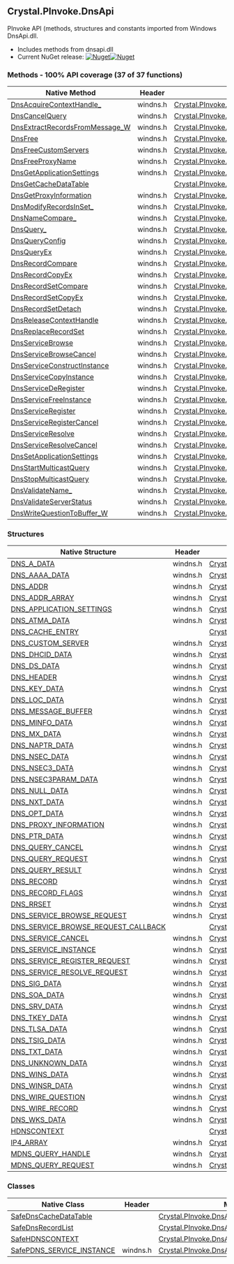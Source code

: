 ## Crystal.PInvoke.DnsApi  
PInvoke API (methods, structures and constants imported from Windows DnsApi.dll.

- Includes methods from dnsapi.dll  
- Current NuGet release: [![Nuget](https://img.shields.io/nuget/v/Crystal.PInvoke.DnsApi?logo=nuget&style=flat-square)![Nuget](https://img.shields.io/nuget/dt/Crystal.PInvoke.DnsApi?label=%20&style=flat-square)](https://www.nuget.org/packages/Crystal.PInvoke.DnsApi)  
### Methods - 100% API coverage (37 of 37 functions)  
Native Method | Header | Managed Method  
--- | --- | ---  
[DnsAcquireContextHandle_](https://www.google.com/search?num=5&q=DnsAcquireContextHandle_A+site%3Adocs.microsoft.com) | windns.h | [Crystal.PInvoke.DnsApi.DnsAcquireContextHandle](https://github.com/dahall/Crystal/search?l=C%23&q=DnsAcquireContextHandle)  
[DnsCancelQuery](https://www.google.com/search?num=5&q=DnsCancelQuery+site%3Adocs.microsoft.com) | windns.h | [Crystal.PInvoke.DnsApi.DnsCancelQuery](https://github.com/dahall/Crystal/search?l=C%23&q=DnsCancelQuery)  
[DnsExtractRecordsFromMessage_W](https://www.google.com/search?num=5&q=DnsExtractRecordsFromMessage_W+site%3Adocs.microsoft.com) | windns.h | [Crystal.PInvoke.DnsApi.DnsExtractRecordsFromMessage](https://github.com/dahall/Crystal/search?l=C%23&q=DnsExtractRecordsFromMessage)  
[DnsFree](https://www.google.com/search?num=5&q=DnsFree+site%3Adocs.microsoft.com) | windns.h | [Crystal.PInvoke.DnsApi.DnsFree](https://github.com/dahall/Crystal/search?l=C%23&q=DnsFree)  
[DnsFreeCustomServers](https://www.google.com/search?num=5&q=DnsFreeCustomServers+site%3Adocs.microsoft.com) | windns.h | [Crystal.PInvoke.DnsApi.DnsFreeCustomServers](https://github.com/dahall/Crystal/search?l=C%23&q=DnsFreeCustomServers)  
[DnsFreeProxyName](https://www.google.com/search?num=5&q=DnsFreeProxyName+site%3Adocs.microsoft.com) | windns.h | [Crystal.PInvoke.DnsApi.DnsFreeProxyName](https://github.com/dahall/Crystal/search?l=C%23&q=DnsFreeProxyName)  
[DnsGetApplicationSettings](https://www.google.com/search?num=5&q=DnsGetApplicationSettings+site%3Adocs.microsoft.com) | windns.h | [Crystal.PInvoke.DnsApi.DnsGetApplicationSettings](https://github.com/dahall/Crystal/search?l=C%23&q=DnsGetApplicationSettings)  
[DnsGetCacheDataTable](https://www.google.com/search?num=5&q=DnsGetCacheDataTable+site%3Adocs.microsoft.com) |  | [Crystal.PInvoke.DnsApi.DnsGetCacheDataTable](https://github.com/dahall/Crystal/search?l=C%23&q=DnsGetCacheDataTable)  
[DnsGetProxyInformation](https://www.google.com/search?num=5&q=DnsGetProxyInformation+site%3Adocs.microsoft.com) | windns.h | [Crystal.PInvoke.DnsApi.DnsGetProxyInformation](https://github.com/dahall/Crystal/search?l=C%23&q=DnsGetProxyInformation)  
[DnsModifyRecordsInSet_](https://www.google.com/search?num=5&q=DnsModifyRecordsInSet_A+site%3Adocs.microsoft.com) | windns.h | [Crystal.PInvoke.DnsApi.DnsModifyRecordsInSet](https://github.com/dahall/Crystal/search?l=C%23&q=DnsModifyRecordsInSet)  
[DnsNameCompare_](https://www.google.com/search?num=5&q=DnsNameCompare_A+site%3Adocs.microsoft.com) | windns.h | [Crystal.PInvoke.DnsApi.DnsNameCompare](https://github.com/dahall/Crystal/search?l=C%23&q=DnsNameCompare)  
[DnsQuery_](https://www.google.com/search?num=5&q=DnsQuery_A+site%3Adocs.microsoft.com) | windns.h | [Crystal.PInvoke.DnsApi.DnsQuery](https://github.com/dahall/Crystal/search?l=C%23&q=DnsQuery)  
[DnsQueryConfig](https://www.google.com/search?num=5&q=DnsQueryConfig+site%3Adocs.microsoft.com) | windns.h | [Crystal.PInvoke.DnsApi.DnsQueryConfig](https://github.com/dahall/Crystal/search?l=C%23&q=DnsQueryConfig)  
[DnsQueryEx](https://www.google.com/search?num=5&q=DnsQueryEx+site%3Adocs.microsoft.com) | windns.h | [Crystal.PInvoke.DnsApi.DnsQueryEx](https://github.com/dahall/Crystal/search?l=C%23&q=DnsQueryEx)  
[DnsRecordCompare](https://www.google.com/search?num=5&q=DnsRecordCompare+site%3Adocs.microsoft.com) | windns.h | [Crystal.PInvoke.DnsApi.DnsRecordCompare](https://github.com/dahall/Crystal/search?l=C%23&q=DnsRecordCompare)  
[DnsRecordCopyEx](https://www.google.com/search?num=5&q=DnsRecordCopyEx+site%3Adocs.microsoft.com) | windns.h | [Crystal.PInvoke.DnsApi.DnsRecordCopyEx](https://github.com/dahall/Crystal/search?l=C%23&q=DnsRecordCopyEx)  
[DnsRecordSetCompare](https://www.google.com/search?num=5&q=DnsRecordSetCompare+site%3Adocs.microsoft.com) | windns.h | [Crystal.PInvoke.DnsApi.DnsRecordSetCompare](https://github.com/dahall/Crystal/search?l=C%23&q=DnsRecordSetCompare)  
[DnsRecordSetCopyEx](https://www.google.com/search?num=5&q=DnsRecordSetCopyEx+site%3Adocs.microsoft.com) | windns.h | [Crystal.PInvoke.DnsApi.DnsRecordSetCopyEx](https://github.com/dahall/Crystal/search?l=C%23&q=DnsRecordSetCopyEx)  
[DnsRecordSetDetach](https://www.google.com/search?num=5&q=DnsRecordSetDetach+site%3Adocs.microsoft.com) | windns.h | [Crystal.PInvoke.DnsApi.DnsRecordSetDetach](https://github.com/dahall/Crystal/search?l=C%23&q=DnsRecordSetDetach)  
[DnsReleaseContextHandle](https://www.google.com/search?num=5&q=DnsReleaseContextHandle+site%3Adocs.microsoft.com) | windns.h | [Crystal.PInvoke.DnsApi.DnsReleaseContextHandle](https://github.com/dahall/Crystal/search?l=C%23&q=DnsReleaseContextHandle)  
[DnsReplaceRecordSet](https://www.google.com/search?num=5&q=DnsReplaceRecordSetA+site%3Adocs.microsoft.com) | windns.h | [Crystal.PInvoke.DnsApi.DnsReplaceRecordSet](https://github.com/dahall/Crystal/search?l=C%23&q=DnsReplaceRecordSet)  
[DnsServiceBrowse](https://www.google.com/search?num=5&q=DnsServiceBrowse+site%3Adocs.microsoft.com) | windns.h | [Crystal.PInvoke.DnsApi.DnsServiceBrowse](https://github.com/dahall/Crystal/search?l=C%23&q=DnsServiceBrowse)  
[DnsServiceBrowseCancel](https://www.google.com/search?num=5&q=DnsServiceBrowseCancel+site%3Adocs.microsoft.com) | windns.h | [Crystal.PInvoke.DnsApi.DnsServiceBrowseCancel](https://github.com/dahall/Crystal/search?l=C%23&q=DnsServiceBrowseCancel)  
[DnsServiceConstructInstance](https://www.google.com/search?num=5&q=DnsServiceConstructInstance+site%3Adocs.microsoft.com) | windns.h | [Crystal.PInvoke.DnsApi.DnsServiceConstructInstance](https://github.com/dahall/Crystal/search?l=C%23&q=DnsServiceConstructInstance)  
[DnsServiceCopyInstance](https://www.google.com/search?num=5&q=DnsServiceCopyInstance+site%3Adocs.microsoft.com) | windns.h | [Crystal.PInvoke.DnsApi.DnsServiceCopyInstance](https://github.com/dahall/Crystal/search?l=C%23&q=DnsServiceCopyInstance)  
[DnsServiceDeRegister](https://www.google.com/search?num=5&q=DnsServiceDeRegister+site%3Adocs.microsoft.com) | windns.h | [Crystal.PInvoke.DnsApi.DnsServiceDeRegister](https://github.com/dahall/Crystal/search?l=C%23&q=DnsServiceDeRegister)  
[DnsServiceFreeInstance](https://www.google.com/search?num=5&q=DnsServiceFreeInstance+site%3Adocs.microsoft.com) | windns.h | [Crystal.PInvoke.DnsApi.DnsServiceFreeInstance](https://github.com/dahall/Crystal/search?l=C%23&q=DnsServiceFreeInstance)  
[DnsServiceRegister](https://www.google.com/search?num=5&q=DnsServiceRegister+site%3Adocs.microsoft.com) | windns.h | [Crystal.PInvoke.DnsApi.DnsServiceRegister](https://github.com/dahall/Crystal/search?l=C%23&q=DnsServiceRegister)  
[DnsServiceRegisterCancel](https://www.google.com/search?num=5&q=DnsServiceRegisterCancel+site%3Adocs.microsoft.com) | windns.h | [Crystal.PInvoke.DnsApi.DnsServiceRegisterCancel](https://github.com/dahall/Crystal/search?l=C%23&q=DnsServiceRegisterCancel)  
[DnsServiceResolve](https://www.google.com/search?num=5&q=DnsServiceResolve+site%3Adocs.microsoft.com) | windns.h | [Crystal.PInvoke.DnsApi.DnsServiceResolve](https://github.com/dahall/Crystal/search?l=C%23&q=DnsServiceResolve)  
[DnsServiceResolveCancel](https://www.google.com/search?num=5&q=DnsServiceResolveCancel+site%3Adocs.microsoft.com) | windns.h | [Crystal.PInvoke.DnsApi.DnsServiceResolveCancel](https://github.com/dahall/Crystal/search?l=C%23&q=DnsServiceResolveCancel)  
[DnsSetApplicationSettings](https://www.google.com/search?num=5&q=DnsSetApplicationSettings+site%3Adocs.microsoft.com) | windns.h | [Crystal.PInvoke.DnsApi.DnsSetApplicationSettings](https://github.com/dahall/Crystal/search?l=C%23&q=DnsSetApplicationSettings)  
[DnsStartMulticastQuery](https://www.google.com/search?num=5&q=DnsStartMulticastQuery+site%3Adocs.microsoft.com) | windns.h | [Crystal.PInvoke.DnsApi.DnsStartMulticastQuery](https://github.com/dahall/Crystal/search?l=C%23&q=DnsStartMulticastQuery)  
[DnsStopMulticastQuery](https://www.google.com/search?num=5&q=DnsStopMulticastQuery+site%3Adocs.microsoft.com) | windns.h | [Crystal.PInvoke.DnsApi.DnsStopMulticastQuery](https://github.com/dahall/Crystal/search?l=C%23&q=DnsStopMulticastQuery)  
[DnsValidateName_](https://www.google.com/search?num=5&q=DnsValidateName_A+site%3Adocs.microsoft.com) | windns.h | [Crystal.PInvoke.DnsApi.DnsValidateName](https://github.com/dahall/Crystal/search?l=C%23&q=DnsValidateName)  
[DnsValidateServerStatus](https://www.google.com/search?num=5&q=DnsValidateServerStatus+site%3Adocs.microsoft.com) | windns.h | [Crystal.PInvoke.DnsApi.DnsValidateServerStatus](https://github.com/dahall/Crystal/search?l=C%23&q=DnsValidateServerStatus)  
[DnsWriteQuestionToBuffer_W](https://www.google.com/search?num=5&q=DnsWriteQuestionToBuffer_W+site%3Adocs.microsoft.com) | windns.h | [Crystal.PInvoke.DnsApi.DnsWriteQuestionToBuffer](https://github.com/dahall/Crystal/search?l=C%23&q=DnsWriteQuestionToBuffer)  
### Structures  
Native Structure | Header | Managed Structure  
--- | --- | ---  
[DNS_A_DATA](https://www.google.com/search?num=5&q=DNS_A_DATA+site%3Adocs.microsoft.com) | windns.h | [Crystal.PInvoke.DnsApi.DNS_A_DATA](https://github.com/dahall/Crystal/search?l=C%23&q=DNS_A_DATA)  
[DNS_AAAA_DATA](https://www.google.com/search?num=5&q=DNS_AAAA_DATA+site%3Adocs.microsoft.com) | windns.h | [Crystal.PInvoke.DnsApi.DNS_AAAA_DATA](https://github.com/dahall/Crystal/search?l=C%23&q=DNS_AAAA_DATA)  
[DNS_ADDR](https://www.google.com/search?num=5&q=DNS_ADDR+site%3Adocs.microsoft.com) | windns.h | [Crystal.PInvoke.DnsApi.DNS_ADDR](https://github.com/dahall/Crystal/search?l=C%23&q=DNS_ADDR)  
[DNS_ADDR_ARRAY](https://www.google.com/search?num=5&q=DNS_ADDR_ARRAY+site%3Adocs.microsoft.com) | windns.h | [Crystal.PInvoke.DnsApi.DNS_ADDR_ARRAY](https://github.com/dahall/Crystal/search?l=C%23&q=DNS_ADDR_ARRAY)  
[DNS_APPLICATION_SETTINGS](https://www.google.com/search?num=5&q=DNS_APPLICATION_SETTINGS+site%3Adocs.microsoft.com) | windns.h | [Crystal.PInvoke.DnsApi.DNS_APPLICATION_SETTINGS](https://github.com/dahall/Crystal/search?l=C%23&q=DNS_APPLICATION_SETTINGS)  
[DNS_ATMA_DATA](https://www.google.com/search?num=5&q=DNS_ATMA_DATA+site%3Adocs.microsoft.com) | windns.h | [Crystal.PInvoke.DnsApi.DNS_ATMA_DATA](https://github.com/dahall/Crystal/search?l=C%23&q=DNS_ATMA_DATA)  
[DNS_CACHE_ENTRY](https://www.google.com/search?num=5&q=DNS_CACHE_ENTRY+site%3Adocs.microsoft.com) |  | [Crystal.PInvoke.DnsApi.DNS_CACHE_ENTRY](https://github.com/dahall/Crystal/search?l=C%23&q=DNS_CACHE_ENTRY)  
[DNS_CUSTOM_SERVER](https://www.google.com/search?num=5&q=DNS_CUSTOM_SERVER+site%3Adocs.microsoft.com) | windns.h | [Crystal.PInvoke.DnsApi.DNS_CUSTOM_SERVER](https://github.com/dahall/Crystal/search?l=C%23&q=DNS_CUSTOM_SERVER)  
[DNS_DHCID_DATA](https://www.google.com/search?num=5&q=DNS_DHCID_DATA+site%3Adocs.microsoft.com) | windns.h | [Crystal.PInvoke.DnsApi.DNS_DHCID_DATA](https://github.com/dahall/Crystal/search?l=C%23&q=DNS_DHCID_DATA)  
[DNS_DS_DATA](https://www.google.com/search?num=5&q=DNS_DS_DATA+site%3Adocs.microsoft.com) | windns.h | [Crystal.PInvoke.DnsApi.DNS_DS_DATA](https://github.com/dahall/Crystal/search?l=C%23&q=DNS_DS_DATA)  
[DNS_HEADER](https://www.google.com/search?num=5&q=DNS_HEADER+site%3Adocs.microsoft.com) | windns.h | [Crystal.PInvoke.DnsApi.DNS_HEADER](https://github.com/dahall/Crystal/search?l=C%23&q=DNS_HEADER)  
[DNS_KEY_DATA](https://www.google.com/search?num=5&q=DNS_KEY_DATA+site%3Adocs.microsoft.com) | windns.h | [Crystal.PInvoke.DnsApi.DNS_KEY_DATA](https://github.com/dahall/Crystal/search?l=C%23&q=DNS_KEY_DATA)  
[DNS_LOC_DATA](https://www.google.com/search?num=5&q=DNS_LOC_DATA+site%3Adocs.microsoft.com) | windns.h | [Crystal.PInvoke.DnsApi.DNS_LOC_DATA](https://github.com/dahall/Crystal/search?l=C%23&q=DNS_LOC_DATA)  
[DNS_MESSAGE_BUFFER](https://www.google.com/search?num=5&q=DNS_MESSAGE_BUFFER+site%3Adocs.microsoft.com) | windns.h | [Crystal.PInvoke.DnsApi.DNS_MESSAGE_BUFFER](https://github.com/dahall/Crystal/search?l=C%23&q=DNS_MESSAGE_BUFFER)  
[DNS_MINFO_DATA](https://www.google.com/search?num=5&q=DNS_MINFO_DATA+site%3Adocs.microsoft.com) | windns.h | [Crystal.PInvoke.DnsApi.DNS_MINFO_DATA](https://github.com/dahall/Crystal/search?l=C%23&q=DNS_MINFO_DATA)  
[DNS_MX_DATA](https://www.google.com/search?num=5&q=DNS_MX_DATA+site%3Adocs.microsoft.com) | windns.h | [Crystal.PInvoke.DnsApi.DNS_MX_DATA](https://github.com/dahall/Crystal/search?l=C%23&q=DNS_MX_DATA)  
[DNS_NAPTR_DATA](https://www.google.com/search?num=5&q=DNS_NAPTR_DATA+site%3Adocs.microsoft.com) | windns.h | [Crystal.PInvoke.DnsApi.DNS_NAPTR_DATA](https://github.com/dahall/Crystal/search?l=C%23&q=DNS_NAPTR_DATA)  
[DNS_NSEC_DATA](https://www.google.com/search?num=5&q=DNS_NSEC_DATA+site%3Adocs.microsoft.com) | windns.h | [Crystal.PInvoke.DnsApi.DNS_NSEC_DATA](https://github.com/dahall/Crystal/search?l=C%23&q=DNS_NSEC_DATA)  
[DNS_NSEC3_DATA](https://www.google.com/search?num=5&q=DNS_NSEC3_DATA+site%3Adocs.microsoft.com) | windns.h | [Crystal.PInvoke.DnsApi.DNS_NSEC3_DATA](https://github.com/dahall/Crystal/search?l=C%23&q=DNS_NSEC3_DATA)  
[DNS_NSEC3PARAM_DATA](https://www.google.com/search?num=5&q=DNS_NSEC3PARAM_DATA+site%3Adocs.microsoft.com) | windns.h | [Crystal.PInvoke.DnsApi.DNS_NSEC3PARAM_DATA](https://github.com/dahall/Crystal/search?l=C%23&q=DNS_NSEC3PARAM_DATA)  
[DNS_NULL_DATA](https://www.google.com/search?num=5&q=DNS_NULL_DATA+site%3Adocs.microsoft.com) | windns.h | [Crystal.PInvoke.DnsApi.DNS_NULL_DATA](https://github.com/dahall/Crystal/search?l=C%23&q=DNS_NULL_DATA)  
[DNS_NXT_DATA](https://www.google.com/search?num=5&q=DNS_NXT_DATA+site%3Adocs.microsoft.com) | windns.h | [Crystal.PInvoke.DnsApi.DNS_NXT_DATA](https://github.com/dahall/Crystal/search?l=C%23&q=DNS_NXT_DATA)  
[DNS_OPT_DATA](https://www.google.com/search?num=5&q=DNS_OPT_DATA+site%3Adocs.microsoft.com) | windns.h | [Crystal.PInvoke.DnsApi.DNS_OPT_DATA](https://github.com/dahall/Crystal/search?l=C%23&q=DNS_OPT_DATA)  
[DNS_PROXY_INFORMATION](https://www.google.com/search?num=5&q=DNS_PROXY_INFORMATION+site%3Adocs.microsoft.com) | windns.h | [Crystal.PInvoke.DnsApi.DNS_PROXY_INFORMATION](https://github.com/dahall/Crystal/search?l=C%23&q=DNS_PROXY_INFORMATION)  
[DNS_PTR_DATA](https://www.google.com/search?num=5&q=DNS_PTR_DATA+site%3Adocs.microsoft.com) | windns.h | [Crystal.PInvoke.DnsApi.DNS_PTR_DATA](https://github.com/dahall/Crystal/search?l=C%23&q=DNS_PTR_DATA)  
[DNS_QUERY_CANCEL](https://www.google.com/search?num=5&q=DNS_QUERY_CANCEL+site%3Adocs.microsoft.com) | windns.h | [Crystal.PInvoke.DnsApi.DNS_QUERY_CANCEL](https://github.com/dahall/Crystal/search?l=C%23&q=DNS_QUERY_CANCEL)  
[DNS_QUERY_REQUEST](https://www.google.com/search?num=5&q=DNS_QUERY_REQUEST+site%3Adocs.microsoft.com) | windns.h | [Crystal.PInvoke.DnsApi.DNS_QUERY_REQUEST](https://github.com/dahall/Crystal/search?l=C%23&q=DNS_QUERY_REQUEST)  
[DNS_QUERY_RESULT](https://www.google.com/search?num=5&q=DNS_QUERY_RESULT+site%3Adocs.microsoft.com) | windns.h | [Crystal.PInvoke.DnsApi.DNS_QUERY_RESULT](https://github.com/dahall/Crystal/search?l=C%23&q=DNS_QUERY_RESULT)  
[DNS_RECORD](https://www.google.com/search?num=5&q=DNS_RECORD+site%3Adocs.microsoft.com) | windns.h | [Crystal.PInvoke.DnsApi.DNS_RECORD](https://github.com/dahall/Crystal/search?l=C%23&q=DNS_RECORD)  
[DNS_RECORD_FLAGS](https://www.google.com/search?num=5&q=DNS_RECORD_FLAGS+site%3Adocs.microsoft.com) | windns.h | [Crystal.PInvoke.DnsApi.DNS_RECORD_FLAGS](https://github.com/dahall/Crystal/search?l=C%23&q=DNS_RECORD_FLAGS)  
[DNS_RRSET](https://www.google.com/search?num=5&q=DNS_RRSET+site%3Adocs.microsoft.com) | windns.h | [Crystal.PInvoke.DnsApi.DNS_RRSET](https://github.com/dahall/Crystal/search?l=C%23&q=DNS_RRSET)  
[DNS_SERVICE_BROWSE_REQUEST](https://www.google.com/search?num=5&q=DNS_SERVICE_BROWSE_REQUEST+site%3Adocs.microsoft.com) | windns.h | [Crystal.PInvoke.DnsApi.DNS_SERVICE_BROWSE_REQUEST](https://github.com/dahall/Crystal/search?l=C%23&q=DNS_SERVICE_BROWSE_REQUEST)  
[DNS_SERVICE_BROWSE_REQUEST_CALLBACK](https://www.google.com/search?num=5&q=DNS_SERVICE_BROWSE_REQUEST_CALLBACK+site%3Adocs.microsoft.com) |  | [Crystal.PInvoke.DnsApi.DNS_SERVICE_BROWSE_REQUEST.DNS_SERVICE_BROWSE_REQUEST_CALLBACK](https://github.com/dahall/Crystal/search?l=C%23&q=DNS_SERVICE_BROWSE_REQUEST_CALLBACK)  
[DNS_SERVICE_CANCEL](https://www.google.com/search?num=5&q=DNS_SERVICE_CANCEL+site%3Adocs.microsoft.com) | windns.h | [Crystal.PInvoke.DnsApi.DNS_SERVICE_CANCEL](https://github.com/dahall/Crystal/search?l=C%23&q=DNS_SERVICE_CANCEL)  
[DNS_SERVICE_INSTANCE](https://www.google.com/search?num=5&q=DNS_SERVICE_INSTANCE+site%3Adocs.microsoft.com) | windns.h | [Crystal.PInvoke.DnsApi.DNS_SERVICE_INSTANCE](https://github.com/dahall/Crystal/search?l=C%23&q=DNS_SERVICE_INSTANCE)  
[DNS_SERVICE_REGISTER_REQUEST](https://www.google.com/search?num=5&q=DNS_SERVICE_REGISTER_REQUEST+site%3Adocs.microsoft.com) | windns.h | [Crystal.PInvoke.DnsApi.DNS_SERVICE_REGISTER_REQUEST](https://github.com/dahall/Crystal/search?l=C%23&q=DNS_SERVICE_REGISTER_REQUEST)  
[DNS_SERVICE_RESOLVE_REQUEST](https://www.google.com/search?num=5&q=DNS_SERVICE_RESOLVE_REQUEST+site%3Adocs.microsoft.com) | windns.h | [Crystal.PInvoke.DnsApi.DNS_SERVICE_RESOLVE_REQUEST](https://github.com/dahall/Crystal/search?l=C%23&q=DNS_SERVICE_RESOLVE_REQUEST)  
[DNS_SIG_DATA](https://www.google.com/search?num=5&q=DNS_SIG_DATA+site%3Adocs.microsoft.com) | windns.h | [Crystal.PInvoke.DnsApi.DNS_SIG_DATA](https://github.com/dahall/Crystal/search?l=C%23&q=DNS_SIG_DATA)  
[DNS_SOA_DATA](https://www.google.com/search?num=5&q=DNS_SOA_DATA+site%3Adocs.microsoft.com) | windns.h | [Crystal.PInvoke.DnsApi.DNS_SOA_DATA](https://github.com/dahall/Crystal/search?l=C%23&q=DNS_SOA_DATA)  
[DNS_SRV_DATA](https://www.google.com/search?num=5&q=DNS_SRV_DATA+site%3Adocs.microsoft.com) | windns.h | [Crystal.PInvoke.DnsApi.DNS_SRV_DATA](https://github.com/dahall/Crystal/search?l=C%23&q=DNS_SRV_DATA)  
[DNS_TKEY_DATA](https://www.google.com/search?num=5&q=DNS_TKEY_DATA+site%3Adocs.microsoft.com) | windns.h | [Crystal.PInvoke.DnsApi.DNS_TKEY_DATA](https://github.com/dahall/Crystal/search?l=C%23&q=DNS_TKEY_DATA)  
[DNS_TLSA_DATA](https://www.google.com/search?num=5&q=DNS_TLSA_DATA+site%3Adocs.microsoft.com) | windns.h | [Crystal.PInvoke.DnsApi.DNS_TLSA_DATA](https://github.com/dahall/Crystal/search?l=C%23&q=DNS_TLSA_DATA)  
[DNS_TSIG_DATA](https://www.google.com/search?num=5&q=DNS_TSIG_DATA+site%3Adocs.microsoft.com) | windns.h | [Crystal.PInvoke.DnsApi.DNS_TSIG_DATA](https://github.com/dahall/Crystal/search?l=C%23&q=DNS_TSIG_DATA)  
[DNS_TXT_DATA](https://www.google.com/search?num=5&q=DNS_TXT_DATA+site%3Adocs.microsoft.com) | windns.h | [Crystal.PInvoke.DnsApi.DNS_TXT_DATA](https://github.com/dahall/Crystal/search?l=C%23&q=DNS_TXT_DATA)  
[DNS_UNKNOWN_DATA](https://www.google.com/search?num=5&q=DNS_UNKNOWN_DATA+site%3Adocs.microsoft.com) | windns.h | [Crystal.PInvoke.DnsApi.DNS_UNKNOWN_DATA](https://github.com/dahall/Crystal/search?l=C%23&q=DNS_UNKNOWN_DATA)  
[DNS_WINS_DATA](https://www.google.com/search?num=5&q=DNS_WINS_DATA+site%3Adocs.microsoft.com) | windns.h | [Crystal.PInvoke.DnsApi.DNS_WINS_DATA](https://github.com/dahall/Crystal/search?l=C%23&q=DNS_WINS_DATA)  
[DNS_WINSR_DATA](https://www.google.com/search?num=5&q=DNS_WINSR_DATA+site%3Adocs.microsoft.com) | windns.h | [Crystal.PInvoke.DnsApi.DNS_WINSR_DATA](https://github.com/dahall/Crystal/search?l=C%23&q=DNS_WINSR_DATA)  
[DNS_WIRE_QUESTION](https://www.google.com/search?num=5&q=DNS_WIRE_QUESTION+site%3Adocs.microsoft.com) | windns.h | [Crystal.PInvoke.DnsApi.DNS_WIRE_QUESTION](https://github.com/dahall/Crystal/search?l=C%23&q=DNS_WIRE_QUESTION)  
[DNS_WIRE_RECORD](https://www.google.com/search?num=5&q=DNS_WIRE_RECORD+site%3Adocs.microsoft.com) | windns.h | [Crystal.PInvoke.DnsApi.DNS_WIRE_RECORD](https://github.com/dahall/Crystal/search?l=C%23&q=DNS_WIRE_RECORD)  
[DNS_WKS_DATA](https://www.google.com/search?num=5&q=DNS_WKS_DATA+site%3Adocs.microsoft.com) | windns.h | [Crystal.PInvoke.DnsApi.DNS_WKS_DATA](https://github.com/dahall/Crystal/search?l=C%23&q=DNS_WKS_DATA)  
[HDNSCONTEXT](https://www.google.com/search?num=5&q=HDNSCONTEXT+site%3Adocs.microsoft.com) |  | [Crystal.PInvoke.DnsApi.HDNSCONTEXT](https://github.com/dahall/Crystal/search?l=C%23&q=HDNSCONTEXT)  
[IP4_ARRAY](https://www.google.com/search?num=5&q=IP4_ARRAY+site%3Adocs.microsoft.com) | windns.h | [Crystal.PInvoke.DnsApi.IP4_ARRAY](https://github.com/dahall/Crystal/search?l=C%23&q=IP4_ARRAY)  
[MDNS_QUERY_HANDLE](https://www.google.com/search?num=5&q=MDNS_QUERY_HANDLE+site%3Adocs.microsoft.com) | windns.h | [Crystal.PInvoke.DnsApi.MDNS_QUERY_HANDLE](https://github.com/dahall/Crystal/search?l=C%23&q=MDNS_QUERY_HANDLE)  
[MDNS_QUERY_REQUEST](https://www.google.com/search?num=5&q=MDNS_QUERY_REQUEST+site%3Adocs.microsoft.com) | windns.h | [Crystal.PInvoke.DnsApi.MDNS_QUERY_REQUEST](https://github.com/dahall/Crystal/search?l=C%23&q=MDNS_QUERY_REQUEST)  
### Classes  
Native Class | Header | Managed Class  
--- | --- | ---  
[SafeDnsCacheDataTable](https://www.google.com/search?num=5&q=SafeDnsCacheDataTable+site%3Adocs.microsoft.com) |  | [Crystal.PInvoke.DnsApi.SafeDnsCacheDataTable](https://github.com/dahall/Crystal/search?l=C%23&q=SafeDnsCacheDataTable)  
[SafeDnsRecordList](https://www.google.com/search?num=5&q=SafeDnsRecordList+site%3Adocs.microsoft.com) |  | [Crystal.PInvoke.DnsApi.SafeDnsRecordList](https://github.com/dahall/Crystal/search?l=C%23&q=SafeDnsRecordList)  
[SafeHDNSCONTEXT](https://www.google.com/search?num=5&q=SafeHDNSCONTEXT+site%3Adocs.microsoft.com) |  | [Crystal.PInvoke.DnsApi.SafeHDNSCONTEXT](https://github.com/dahall/Crystal/search?l=C%23&q=SafeHDNSCONTEXT)  
[SafePDNS_SERVICE_INSTANCE](https://www.google.com/search?num=5&q=SafePDNS_SERVICE_INSTANCE+site%3Adocs.microsoft.com) | windns.h | [Crystal.PInvoke.DnsApi.SafePDNS_SERVICE_INSTANCE](https://github.com/dahall/Crystal/search?l=C%23&q=SafePDNS_SERVICE_INSTANCE)  
